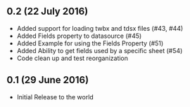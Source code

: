 ## 0.2 (22 July 2016)

* Added support for loading twbx and tdsx files (#43, #44)
* Added Fields property to datasource (#45)
* Added Example for using the Fields Property (#51)
* Added Ability to get fields used by a specific sheet (#54)
* Code clean up and test reorganization

## 0.1 (29 June 2016)

* Initial Release to the world
